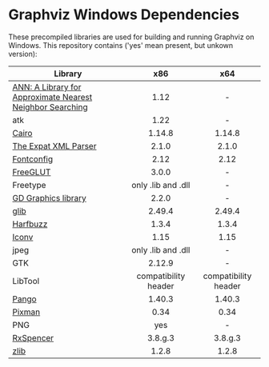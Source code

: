 # Graphviz Windows Dependencies

These precompiled libraries are used for building and running Graphviz on Windows. This repository contains ('yes' mean present, but unkown version):

| Library | x86 | x64 |
| ------- | :-: | :-: |
| [ANN: A Library for Approximate Nearest Neighbor Searching](http://www.cs.umd.edu/~mount/ANN/) | 1.12 | - |
| atk | 1.22 | - |
| [Cairo](http://windows.php.net/downloads/pecl/deps/) | 1.14.8 | 1.14.8 |
| [The Expat XML Parser](http://windows.php.net/downloads/pecl/deps/) | 2.1.0 | 2.1.0 |
| [Fontconfig](http://windows.php.net/downloads/pecl/deps/) | 2.12 | 2.12 |
| [FreeGLUT](http://www.transmissionzero.co.uk/software/freeglut-devel/) | 3.0.0 | - |
| Freetype | only .lib and .dll | - |
| [GD Graphics library](https://libgd.github.io/) | 2.2.0 | - |
| [glib](http://windows.php.net/downloads/php-sdk/deps/vc14/) | 2.49.4 | 2.49.4 |
| [Harfbuzz](http://windows.php.net/downloads/pecl/deps/) | 1.3.4 | 1.3.4 |
| [Iconv](http://windows.php.net/downloads/php-sdk/deps/vc14/) | 1.15 | 1.15 |
| jpeg | only .lib and .dll | - |
| GTK | 2.12.9 | - |
| LibTool | compatibility header | compatibility header |
| [Pango](http://windows.php.net/downloads/pecl/deps/) | 1.40.3 | 1.40.3 |
| [Pixman](http://windows.php.net/downloads/pecl/deps/) | 0.34 | 0.34 |
| PNG | yes | - |
| [RxSpencer](http://gnuwin32.sourceforge.net/packages/rxspencer.htm) | 3.8.g.3 | 3.8.g.3 |
| [zlib](http://windows.php.net/downloads/php-sdk/deps/vc14/x64/) | 1.2.8 | 1.2.8 |
